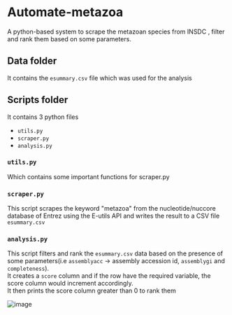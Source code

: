 # Automate-metazoa
A python-based system to scrape the metazoan species from INSDC , filter and rank them based on some parameters.  


## Data folder
It contains the `esummary.csv` file which was used for the analysis  


## Scripts folder
It contains 3 python files
* `utils.py`
* `scraper.py`
* `analysis.py`


### `utils.py` 
Which contains some important functions for scraper.py  


### `scraper.py`  
This script scrapes the keyword "metazoa" from the nucleotide/nuccore database
of Entrez using the E-utils API and writes the result to a CSV file `esummary.csv`



### `analysis.py`  
This script filters and rank the `esummary.csv` data based on the presence of some parameters(i.e `assemblyacc` -> assembly accession id, `assemblygi` and `completeness`).  
 It creates a `score` column and if the row have the required variable, the score column would increment accordingly.  
 It then prints the score column greater than 0 to rank them 

![image](https://user-images.githubusercontent.com/109805657/228118862-72c7c616-e1ad-41d8-b555-a56b22e085a8.png)
